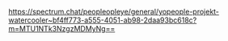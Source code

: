 <https://spectrum.chat/peopleopleye/general/yopeople-projekt-watercooler~bf4ff773-a555-4051-ab98-2daa93bc618c?m=MTU1NTk3NzgzMDMyNg==>